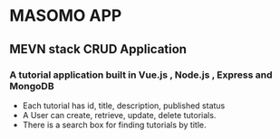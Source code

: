 # MASOMO APP
## MEVN stack CRUD Application 

### A tutorial application built in Vue.js , Node.js , Express and MongoDB

- Each tutorial has id, title, description, published status
- A User can create, retrieve, update, delete tutorials.
- There is a search box for finding tutorials by title.

